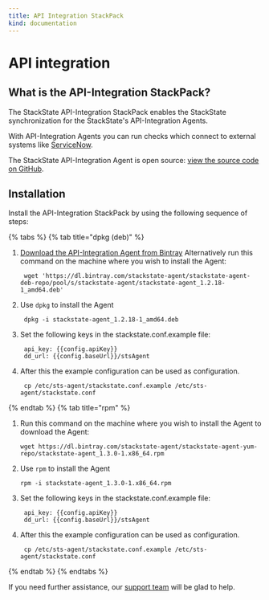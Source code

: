 ```yaml
---
title: API Integration StackPack
kind: documentation
---
```


# API integration

## What is the API-Integration StackPack?

The StackState API-Integration StackPack enables the StackState synchronization for the StackState's API-Integration Agents.

With API-Integration Agents you can run checks which connect to external systems like [ServiceNow](servicenow.md).

The StackState API-Integration Agent is open source: [view the source code on GitHub](https://github.com/StackVista/sts-agent).

## Installation

Install the API-Integration StackPack by using the following sequence of steps:

{% tabs %}
{% tab title="dpkg (deb)" %}
1. [Download the API-Integration Agent from Bintray](https://dl.bintray.com/stackstate-agent/stackstate-agent-deb-repo/pool/s/stackstate-agent/stackstate-agent_1.2.18-1_amd64.deb)
   Alternatively run this command on the machine where you wish to install the Agent:
   ```text
    wget 'https://dl.bintray.com/stackstate-agent/stackstate-agent-deb-repo/pool/s/stackstate-agent/stackstate-agent_1.2.18-1_amd64.deb'
   ```
2. Use `dpkg` to install the Agent
   ```text
    dpkg -i stackstate-agent_1.2.18-1_amd64.deb
   ```

3. Set the following keys in the stackstate.conf.example file:
   ```text
    api_key: {{config.apiKey}}
    dd_url: {{config.baseUrl}}/stsAgent
   ```
4. After this the example configuration can be used as configuration.
   ```text
    cp /etc/sts-agent/stackstate.conf.example /etc/sts-agent/stackstate.conf
   ```
{% endtab %}
{% tab title="rpm" %}
1. Run this command on the machine where you wish to install the Agent to download the Agent:
   ```text
   wget https://dl.bintray.com/stackstate-agent/stackstate-agent-yum-repo/stackstate-agent_1.3.0-1.x86_64.rpm
   ```
2. Use `rpm` to install the Agent
   ```text
   rpm -i stackstate-agent_1.3.0-1.x86_64.rpm
   ```

3. Set the following keys in the stackstate.conf.example file:
   ```text
    api_key: {{config.apiKey}}
    dd_url: {{config.baseUrl}}/stsAgent
   ```
4. After this the example configuration can be used as configuration.
   ```text
    cp /etc/sts-agent/stackstate.conf.example /etc/sts-agent/stackstate.conf
   ```
{% endtab %}
{% endtabs %}


If you need further assistance, our [support team](https://support.stackstate.com/hc/en-us) will be glad to help.


